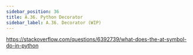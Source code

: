 ```yaml
---
sidebar_position: 36
title: A.36. Python Decorator
sidebar_label: A.36. Decorator (WIP)
---
```


https://stackoverflow.com/questions/6392739/what-does-the-at-symbol-do-in-python
